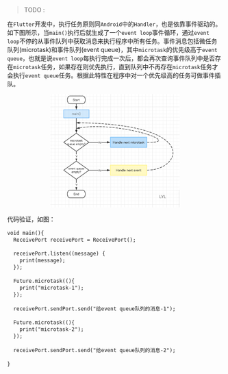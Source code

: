 > TODO :

在`Flutter`开发中，执行任务原则同`Android`中的`Handler`，也是依靠事件驱动的。如下图所示，当`main()`执行后就生成了一个`event loop`事件循环，通过`event loop`不停的从事件队列中获取消息来执行程序中所有任务。事件消息包括微任务队列(microtask)和事件队列(event queue)，其中`microtask`的优先级高于`event queue`，也就是说`event loop`每执行完成一次后，都会再次查询事件队列中是否存在`microtask`任务，如果存在则优先执行，直到队列中不再存在`microtask`任务才会执行`event queue`任务。根据此特性在程序中对一个优先级高的任务可做事件插队。

<div align="center">
<img src="../imgs/other/1.png" width=60% style="zoom:50%;" />
</div>


代码验证，如图：


```
void main(){
  ReceivePort receivePort = ReceivePort();

  receivePort.listen((message) {
    print(message);
  });

  Future.microtask((){
    print("microtask-1");
  });

  receivePort.sendPort.send("给event queue队列的消息-1");

  Future.microtask((){
    print("microtask-2");
  });

  receivePort.sendPort.send("给event queue队列的消息-2");

}
```